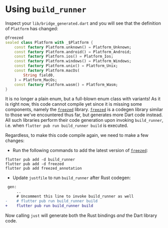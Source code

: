# Using `build_runner`

Inspect your `lib/bridge_generated.dart` and you will see that the definition of `Platform` has changed:

```dart
@freezed
sealed class Platform with _$Platform {
    const factory Platform.unknown() = Platform_Unknown;
    const factory Platform.android() = Platform_Android;
    const factory Platforn.ios() = Platform_Ios;
    const factory Platform.windows() = Platform_Windows;
    const factory Platform.unix() = Platform_Unix;
    const factory Platform.macOs(
        String field0,
    ) = Platform_MacOs;
    const factory Platform.wasm() = Platform_Wasm;
}
```

It is no longer a plain enum, but a full-blown enum class with variants! As it is right now, this code
cannot compile yet since it is missing some components, namely the [`freezed`] library. [`freezed`] is a
codegen library similar to those we've encountered thus far, but generates more Dart code instead.
All such libraries perform their code generation upon invoking `build_runner`, i.e. when `flutter pub run build_runner build` is executed.

Regardless, to make this code compile again, we need to make a few changes:
- Run the following commands to add the latest version of [`freezed`]:

```shell
flutter pub add -d build_runner
flutter pub add -d freezed
flutter pub add freezed_annotation
```

- Update `justfile` to run `build_runner` after Rust codegen:

```diff
 gen:
     ..
     # Uncomment this line to invoke build_runner as well
-    # flutter pub run build_runner build
+    flutter pub run build_runner build
```

Now calling `just` will generate both the Rust bindings *and* the Dart library code.

[`freezed`]: https://pub.dev/packages/freezed